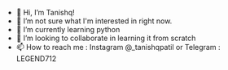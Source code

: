 - 👋 Hi, I’m Tanishq!
- 👀 I’m not sure what I'm interested in right now.
- 🌱 I’m currently learning python
- 💞️ I’m looking to collaborate in learning it from scratch
- 📫 How to reach me : Instagram @_tanishqpatil or Telegram : LEGEND712

<!---
L3G3ND712/L3G3ND712 is a ✨ special ✨ repository because its `README.md` (this file) appears on your GitHub profile.
You can click the Preview link to take a look at your changes.
--->
